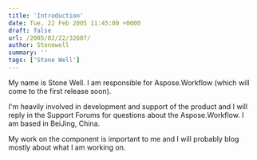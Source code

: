 ```yaml
---
title: 'Introduction'
date: Tue, 22 Feb 2005 11:45:00 +0000
draft: false
url: /2005/02/22/32607/
author: Stonewell
summary: ''
tags: ['Stone Well']
---
```


My name is Stone Well. I am responsible for Aspose.Workflow (which will come to the first release soon).

I'm heavily involved in development and support of the product and I will reply in the Support Forums for questions about the Aspose.Workflow. I am based in BeiJing, China.

My work on the component is important to me and I will probably blog mostly about what I am working on.







